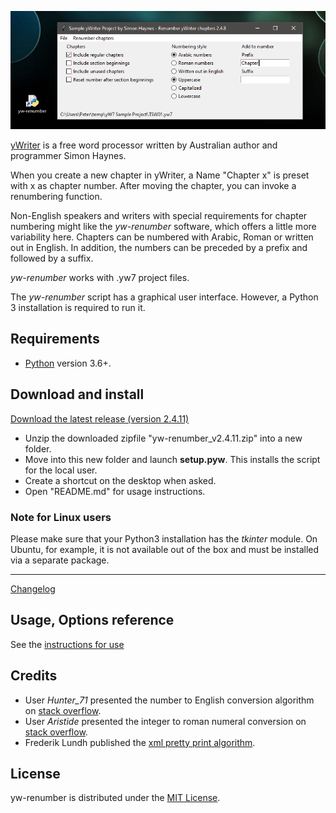 ![screenshot](Screenshots/form01.png)

[yWriter](http://spacejock.com/yWriter7.html) is a free word processor written by Australian author and programmer Simon Haynes. 

When you create a new chapter in yWriter, a Name "Chapter x" is preset with x as chapter number. After moving the chapter, you can invoke a renumbering function. 

Non-English speakers and writers with special requirements for chapter numbering might like the *yw-renumber* software, which offers a little more variability here. Chapters can be numbered with Arabic, Roman or written out in English. In addition, the numbers can be preceded by a prefix and followed by a suffix.

*yw-renumber* works with .yw7 project files. 

The *yw-renumber* script has a graphical user interface. However, a Python 3 installation is required to run it.

## Requirements

- [Python](https://www.python.org/) version 3.6+.

## Download and install

[Download the latest release (version 2.4.11)](https://raw.githubusercontent.com/peter88213/yw-renumber/main/dist/yw-renumber_v2.4.11.zip)

- Unzip the downloaded zipfile "yw-renumber_v2.4.11.zip" into a new folder.
- Move into this new folder and launch **setup.pyw**. This installs the script for the local user.
- Create a shortcut on the desktop when asked.
- Open "README.md" for usage instructions.

### Note for Linux users

Please make sure that your Python3 installation has the *tkinter* module. On Ubuntu, for example, it is not available out of the box and must be installed via a separate package. 

------------------------------------------------------------------

[Changelog](changelog)

## Usage, Options reference

See the [instructions for use](usage)


## Credits

- User *Hunter_71* presented the number to English conversion algorithm on [stack overflow](https://stackoverflow.com/a/51849443).
- User *Aristide* presented the integer to roman numeral conversion on [stack overflow](https://stackoverflow.com/a/47713392).
- Frederik Lundh published the [xml pretty print algorithm](http://effbot.org/zone/element-lib.htm#prettyprint).

## License

yw-renumber is distributed under the [MIT
License](http://www.opensource.org/licenses/mit-license.php).
